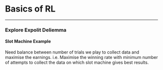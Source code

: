 # Basics of RL
-----------------------------------------
### Explore Expolit Deliemma
#### Slot Machine Example </n>
  Need balance between number of trials we play to collect data and maximise the earnings. i.e. Maximise the winning rate with minimum number of attempts to collect the data on which slot machine gives best results.

